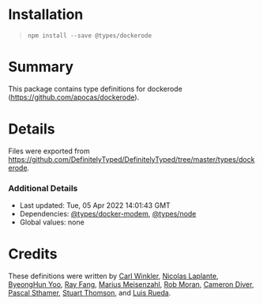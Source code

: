 # Installation
> `npm install --save @types/dockerode`

# Summary
This package contains type definitions for dockerode (https://github.com/apocas/dockerode).

# Details
Files were exported from https://github.com/DefinitelyTyped/DefinitelyTyped/tree/master/types/dockerode.

### Additional Details
 * Last updated: Tue, 05 Apr 2022 14:01:43 GMT
 * Dependencies: [@types/docker-modem](https://npmjs.com/package/@types/docker-modem), [@types/node](https://npmjs.com/package/@types/node)
 * Global values: none

# Credits
These definitions were written by [Carl Winkler](https://github.com/seikho), [Nicolas Laplante](https://github.com/nlaplante), [ByeongHun Yoo](https://github.com/isac322), [Ray Fang](https://github.com/lazarusx), [Marius Meisenzahl](https://github.com/meisenzahl), [Rob Moran](https://github.com/thegecko), [Cameron Diver](https://github.com/CameronDiver), [Pascal Sthamer](https://github.com/p4sca1), [Stuart Thomson](https://github.com/stuartthomson), and [Luis Rueda](https://github.com/userlerueda).
